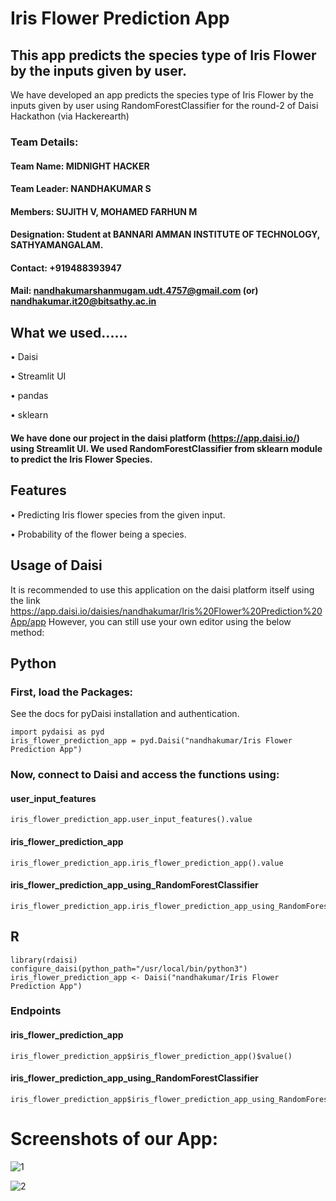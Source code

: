 # Iris Flower Prediction App
## This app predicts the species type of Iris Flower by the inputs given by user.
We have developed an app predicts the species type of Iris Flower by the inputs given by user using RandomForestClassifier for the round-2 of Daisi Hackathon (via Hackerearth)
### Team Details:
#### Team Name: MIDNIGHT HACKER
#### Team Leader: NANDHAKUMAR S 
#### Members: SUJITH V, MOHAMED FARHUN M
#### Designation: Student at BANNARI AMMAN INSTITUTE OF TECHNOLOGY, SATHYAMANGALAM.
#### Contact: +919488393947
#### Mail: nandhakumarshanmugam.udt.4757@gmail.com (or) nandhakumar.it20@bitsathy.ac.in

## What we used......
• Daisi


• Streamlit UI


• pandas


• sklearn


#### We have done our project in the daisi platform (https://app.daisi.io/) using Streamlit UI. We used RandomForestClassifier from sklearn module to predict the Iris Flower Species.
## Features
• Predicting Iris flower species from the given input.


• Probability of the flower being a species.


## Usage of Daisi

It is recommended to use this application on the daisi platform itself using the link https://app.daisi.io/daisies/nandhakumar/Iris%20Flower%20Prediction%20App/app
However, you can still use your own editor using the below method:
## Python
### First, load the Packages:
See the docs for pyDaisi installation and authentication.
```
import pydaisi as pyd
iris_flower_prediction_app = pyd.Daisi("nandhakumar/Iris Flower Prediction App")
```
### Now, connect to Daisi and access the functions using:
#### user_input_features
```
iris_flower_prediction_app.user_input_features().value
```
#### iris_flower_prediction_app
```
iris_flower_prediction_app.iris_flower_prediction_app().value
```
#### iris_flower_prediction_app_using_RandomForestClassifier
```
iris_flower_prediction_app.iris_flower_prediction_app_using_RandomForestClassifier().value
```

## R
```
library(rdaisi)
configure_daisi(python_path="/usr/local/bin/python3")
iris_flower_prediction_app <- Daisi("nandhakumar/Iris Flower Prediction App")
```
### Endpoints
#### iris_flower_prediction_app
```
iris_flower_prediction_app$iris_flower_prediction_app()$value()
```

#### iris_flower_prediction_app_using_RandomForestClassifier
```
iris_flower_prediction_app$iris_flower_prediction_app_using_RandomForestClassifier()$value()
```

# Screenshots of our App:

![1](https://user-images.githubusercontent.com/113059991/194543272-5ee19ac9-3980-4a04-99c4-1b3698cc0d39.JPG)

![2](https://user-images.githubusercontent.com/113059991/194543290-d5f21ba7-2e8c-4d5c-aedc-e685cd61e6fd.JPG)


